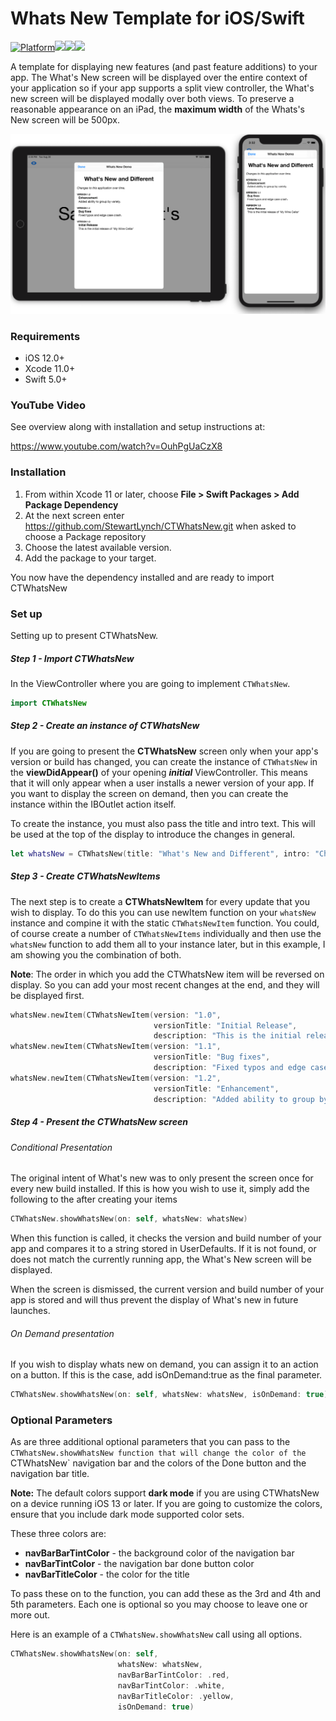 # Whats New Template for iOS/Swift
[![Platform](http://img.shields.io/badge/platform-iOS-blue.svg?style=flat)](https://developer.apple.com/iphone/index.action)[![](http://img.shields.io/badge/language-Swift-brightgreen.svg?color=orange)](https://developer.apple.com/swift)![](https://img.shields.io/github/tag/stewartlynch/CTWhatsNew?style=flat)![](https://img.shields.io/github/last-commit/StewartLynch/CTWhatsNew)

A template for displaying new features (and past feature additions) to your app.
The What's New screen will be displayed over the entire context of your application so if your app supports a split view controller, the What's new screen will be displayed modally over both views.  To preserve a reasonable appearance on an iPad, the **maximum width** of the Whats's New screen will be 500px.

![SampleScreen](SampleScreen.png)

### Requirements
- iOS 12.0+
- Xcode 11.0+
- Swift 5.0+
### YouTube Video

See overview along with installation and setup instructions at:

https://www.youtube.com/watch?v=OuhPgUaCzX8

### Installation

1. From within Xcode 11 or later, choose **File > Swift Packages > Add Package Dependency**
2. At the next screen enter https://github.com/StewartLynch/CTWhatsNew.git when asked to choose a Package repository
3. Choose the latest available version.
4. Add the package to your target.

You now have the dependency installed and are ready to import CTWhatsNew

### Set up

Setting up to present CTWhatsNew.

##### Step 1 - Import CTWhatsNew

In the ViewController where you are going to implement `CTWhatsNew`.

```swift
import CTWhatsNew
```

##### Step 2 - Create an instance of CTWhatsNew
If you are going to present the **CTWhatsNew** screen only when your app's version or build has changed, you can create the instance of `CTWhatsNew` in the **viewDidAppear()** of your opening ***initial*** ViewController.  This means that it will only appear when a user installs a newer version of your app.  If you want to display the screen on demand, then you can create the instance within the IBOutlet action itself.

To create the instance, you must also pass the title and intro text.  This will be used at the top of the display to introduce the changes in general.

```swift
let whatsNew = CTWhatsNew(title: "What's New and Different", intro: "Changes to this application over time.")
```

##### Step 3 - Create CTWhatsNewItems

The next step is to create a **CTWhatsNewItem** for every update that you wish to display.  To do this you can  use newItem function on your `whatsNew` instance and compine it with the static `CTWhatsNewItem` function.  You could, of course create a number of `CTWhatsNewItems` individually and then use the `whatsNew` function to add them all to your instance later, but in this example, I am showing you the combination of both.

**Note**: The order in which you add the CTWhatsNew item will be reversed on display.  So you can add your most recent changes at the end, and they will be displayed first.

```swift
whatsNew.newItem(CTWhatsNewItem(version: "1.0",
                                versionTitle: "Initial Release",
                                description: "This is the initial release."))
whatsNew.newItem(CTWhatsNewItem(version: "1.1",
                                versionTitle: "Bug fixes",
                                description: "Fixed typos and edge case crash."))
whatsNew.newItem(CTWhatsNewItem(version: "1.2",
                                versionTitle: "Enhancement",
                                description: "Added ability to group by variety."))
```

##### Step 4 - Present the CTWhatsNew screen

###### Conditional Presentation

The original intent of What's new was to only present the screen once for every new build installed.  If this is how you wish to use it, simply add the following to the after creating your items

```swift
CTWhatsNew.showWhatsNew(on: self, whatsNew: whatsNew)
```
When this function is called, it checks the version and build number of your app and compares it to a string stored in UserDefaults.  If it is not found, or does not match the currently running app, the What's New screen will be displayed.  

When the screen is dismissed, the current version and build number of your app is stored and will thus prevent the display of What's new in future launches.

###### On Demand presentation

If you wish to display whats new on demand, you can assign it to an action on a button.  If this is the case, add isOnDemand:true as the final parameter.
```swift
CTWhatsNew.showWhatsNew(on: self, whatsNew: whatsNew, isOnDemand: true)
```
### Optional Parameters

As are three additional optional parameters that you can pass to the `CTWhatsNew.showWhatsNew function that will change the color of the `CTWhatsNew` navigation bar and the colors of the Done button and the navigation bar title.  

**Note:** The default colors support **dark mode** if you are using CTWhatsNew on a device running iOS 13 or later.  If you are going to customize the colors, ensure that you include dark mode supported color sets.

These three colors are:

- **navBarBarTintColor** - the background color of the navigation bar
- **navBarTintColor** - the navigation bar done button color
- **navBarTitleColor** - the color for the title

To pass these on to the function, you can add these as the 3rd and 4th and 5th parameters.  Each one is optional so you may choose to leave one or more out.

Here is an example of a `CTWhatsNew.showWhatsNew` call using all options.

```swift
CTWhatsNew.showWhatsNew(on: self,
                        whatsNew: whatsNew,
                        navBarBarTintColor: .red,
                        navBarTintColor: .white,
                        navBarTitleColor: .yellow,
                        isOnDemand: true)
```


